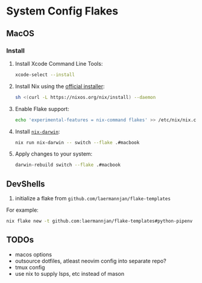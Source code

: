 # System  Config Flakes
## MacOS
### Install

1. Install Xcode Command Line Tools:

   ```bash
   xcode-select --install
   ```

1. Install Nix using the [official installer](https://nixos.org/download.html#nix-install-macos):

   ```bash
   sh <(curl -L https://nixos.org/nix/install) --daemon
   ```

1. Enable Flake support:

   ```bash
   echo 'experimental-features = nix-command flakes' >> /etc/nix/nix.conf  # or ~/.config/nix/nix.conf
   ```

1. Install [`nix-darwin`](https://github.com/LnL7/nix-darwin):

   ```bash
   nix run nix-darwin -- switch --flake .#macbook
   ```

1. Apply changes to your system:

   ```bash
   darwin-rebuild switch --flake .#macbook
   ```

## DevShells

1. initialize a flake from `github.com/laermannjan/flake-templates`

For example: 
```bash
nix flake new -t github.com:laermannjan/flake-templates#python-pipenv
```


## TODOs
- macos options
- outsource dotfiles, atleast neovim config into separate repo?
- tmux config
- use nix to supply lsps, etc instead of mason
